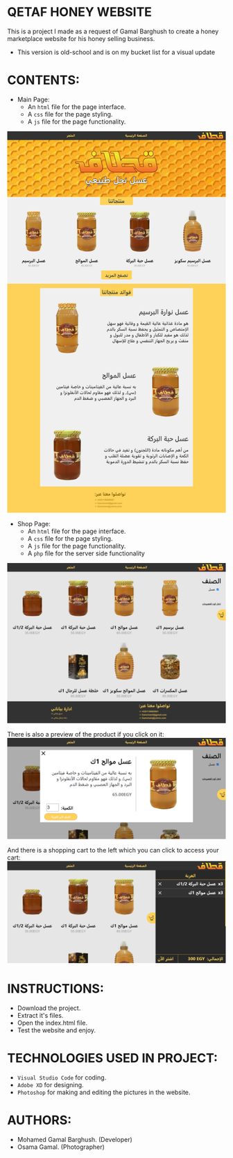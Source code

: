 # QETAF HONEY WEBSITE
This is a project I made as a request of Gamal Barghush to create a honey marketplace website for his honey selling business.

- This version is old-school and is on my bucket list for a visual update

# CONTENTS:
- Main Page: 
  - An `html` file for the page interface.
  - A `css` file for the page styling.
  - A `js` file for the page functionality.

![Output](https://github.com/MohamedGamalBarghash/Qetaf_Honey_Website/blob/master/pics/Screenshots/Main_Page.png)
- Shop Page:
  - An `html` file for the page interface.
  - A `css` file for the page styling.
  - A `js` file for the page functionality.
  - A `php` file for the server side functionality

![Output](https://github.com/MohamedGamalBarghash/Qetaf_Honey_Website/blob/master/pics/Screenshots/Shop_Page_01.png)

There is also a preview of the product if you click on it:
![Output](https://github.com/MohamedGamalBarghash/Qetaf_Honey_Website/blob/master/pics/Screenshots/Shop_Page_02.png)

And there is a shopping cart to the left which you can click to access your cart:
![Output](https://github.com/MohamedGamalBarghash/Qetaf_Honey_Website/blob/master/pics/Screenshots/Shop_Page_03.png)

# INSTRUCTIONS:
- Download the project.
- Extract it's files.
- Open the index.html file.
- Test the website and enjoy.

# TECHNOLOGIES USED IN PROJECT:
- `Visual Studio Code` for coding.
- `Adobe XD` for designing.
- `Photoshop` for making and editing the pictures in the website.

# AUTHORS:
- Mohamed Gamal Barghush. (Developer)
- Osama Gamal. (Photographer)

